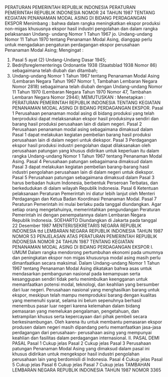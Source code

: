  PERATURAN PEMERINTAH REPUBLIK INDONESIA PERATURAN PEMERINTAH REPUBLIK INDONESIA NOMOR 24 TAHUN 1987 TENTANG KEGIATAN PENANAMAN MODAL ASING DI BIDANG PERDAGANGAN EKSPOR
Menimbang :
 bahwa dalam rangka meningkatkan ekspor produksi non-migas khususnya ekspor hasil industri pengolahan dan dalam rangka pelaksanaan Undang- undang Nomor 1 Tahun 1967 jo. Undang-undang Nomor 11 Tahun 1970 tentang Penanaman Modal Asing, dianggap perlu untuk mengadakan pengaturan perdagangan ekspor perusahaan Penanaman Modal Asing;
Mengingat :

1. Pasal 5 ayat (2) Undang-Undang Dasar 1945;
2. Bedrijfsreglementerings Ordonantie 1938 (Staatsblad 1938 Nomor 86) sebagaimana telah diubah dan ditambah;
3. Undang-undang Nomor 1 Tahun 1967 tentang Penanaman Modal Asing (Lembaran Negara Tahun 1967 Nomor 1, Tambahan Lembaran Negara Nomor 2818) sebagaimana telah diubah dengan Undang-undang Nomor 11 Tahun 1970 (Lembaran Negara Tahun 1970 Nomor 47, Tambahan Lembaran Negara Nomor 2944);
MEMUTUSKAN :
 Menetapkan : PERATURAN PEMERINTAH REPUBLIK INDONESIA TENTANG KEGIATAN PENANAMAN MODAL ASING DI BIDANG PERDAGANGAN EKSPOR.
Pasal 1
Perusahaan penanaman modal asing di bidang produksi yang telah berproduksi dapat melaksanakan ekspor hasil produksinya sendiri dan barang hasil produksi perusahaan lain di dalam negeri.
Pasal 2
Perusahaan penanaman modal asing sebagaimana dimaksud dalam Pasal 1 dapat melakukan kegiatan pembelian barang hasil produksi perusahaan lain di dalam negeri untuk diekspor.
Pasal 3
Perdagangan ekspor hasil produksi industri pengolahan dapat dilaksanakan oleh perusahaan patungan yang khusus didirikan untuk keperluan itu dalam rangka Undang-undang Nomor 1 Tahun 1967 tentang Penanaman Modal Asing.
Pasal 4
Perusahaan patungan sebagaimana dimaksud dalam Pasal 3 dapat melakukan kegiatan pembelian barang-barang hasil industri pengolahan perusahaan lain di dalam negeri untuk diekspor.
Pasal 5
Perusahaan patungan sebagaimana dimaksud dalam Pasal 3 harus berbadan hukum Indonesia, berbentuk Perseroan Terbatas, dan berkedudukan di dalam wilayah Republik Indonesia.
Pasal 6
Ketentuan pelaksanaan Peraturan Pemerintah ini diatur lebih lanjut oleh Menteri Perdagangan dan Ketua Badan Koordinasi Penanaman Modal.
Pasal 7
Peraturan Pemerintah ini mulai berlaku pada tanggal diundangkan. Agar setiap orang mengetahuinya, memerintahkan pengundangan Peraturan Pemerintah ini dengan penempatannya dalam Lembaran Negara Republik Indonesia. SOEHARTO Diundangkan di Jakarta pada tanggal 22 Desember 1987 MENTERI/SEKRETARIS NEGARA REPUBLIK INDONESIA ttd LEMBARAN NEGARA REPUBLIK INDONESIA TAHUN 1987 NOMOR 53 PENJELASAN ATAS PERATURAN PEMERINTAH REPUBLIK INDONESIA NOMOR 24 TAHUN 1987 TENTANG KEGIATAN PENANAMAN MODAL ASING DI BIDANG PERDAGANGAN EKSPOR I. UMUM Dalam rangka mendorong pertumbuhan ekonomi pada umumnya dan peningkatan ekspor non migas khususnya modal asing masih perlu dimanfaatkan secara maksimal. Dalam Undang-undang Nomor 1 Tahun 1967 tentang Penanaman Modal Asing dikatakan bahwa asas untuk mendasarkan pembangunan nasional pada kemampuan serta kesanggupan sendiri tidak perlu menimbulkan keengganan untuk memanfaatkan potensi modal, teknologi, dan keahlian yang bersumber dari luar negeri. Perusahaan nasional yang menghasilkan barang untuk ekspor, meskipun telah mampu memproduksi barang dengan kualitas yang memenuhi syarat, selama ini belum sepenuhnya berhasil menembus pasar luar negeri karena kelemahan dalam bidang pemasaran yang memelukan pengalaman, pengetahuan, dan ketrampilan khusus serta kepercayaan dari pihak pembeli secara berkesinambungan. Oleh karena itu untuk membantu pemasaran ekspor produsen dalam negeri masih dipandang perlu memanfaatkan jasa-jasa perdagangan dari perusahaan- perusahaan asing yang mempunyai keahlian dan fasilitas dalam perdagangan internasional. II. PASAL DEMI PASAL Pasal 1 Cukup jelas Pasal 2 Cukup jelas
Pasal 3
Perusahaan patungan Penanaman Modal Asing yang dimaksud dalam pasal ini khusus didirikan untuk mengekspor hasil industri pengolahan perusahaan lain yang berdomisili di Indonesia.
Pasal 4
Cukup jelas
Pasal 5
Cukup jelas
Pasal 6
Cukup jelas
Pasal 7
Cukup jelas TAMBAHAN LEMBARAN NEGARA REPUBLIK INDONESIA TAHUN 1987 NOMOR 3365